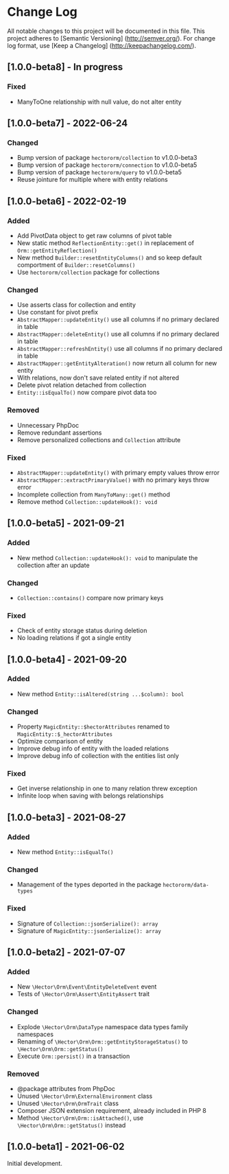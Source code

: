 # Change Log

All notable changes to this project will be documented in this file. This project adheres
to [Semantic Versioning] (http://semver.org/). For change log format,
use [Keep a Changelog] (http://keepachangelog.com/).

## [1.0.0-beta8] - In progress

### Fixed

- ManyToOne relationship with null value, do not alter entity

## [1.0.0-beta7] - 2022-06-24

### Changed

- Bump version of package `hectororm/collection` to v1.0.0-beta3
- Bump version of package `hectororm/connection` to v1.0.0-beta5
- Bump version of package `hectororm/query` to v1.0.0-beta5
- Reuse jointure for multiple where with entity relations

## [1.0.0-beta6] - 2022-02-19

### Added

- Add PivotData object to get raw columns of pivot table
- New static method `ReflectionEntity::get()` in replacement of `Orm::getEntityReflection()`
- New method `Builder::resetEntityColumns()` and so keep default comportment of `Builder::resetColumns()`
- Use `hectororm/collection` package for collections

### Changed

- Use asserts class for collection and entity
- Use constant for pivot prefix
- `AbstractMapper::updateEntity()` use all columns if no primary declared in table
- `AbstractMapper::deleteEntity()` use all columns if no primary declared in table
- `AbstractMapper::refreshEntity()` use all columns if no primary declared in table
- `AbstractMapper::getEntityAlteration()` now return all column for new entity
- With relations, now don't save related entity if not altered
- Delete pivot relation detached from collection
- `Entity::isEqualTo()` now compare pivot data too

### Removed

- Unnecessary PhpDoc
- Remove redundant assertions
- Remove personalized collections and `Collection` attribute

### Fixed

- `AbstractMapper::updateEntity()` with primary empty values throw error
- `AbstractMapper::extractPrimaryValue()` with no primary keys throw error
- Incomplete collection from `ManyToMany::get()` method
- Remove method `Collection::updateHook(): void`

## [1.0.0-beta5] - 2021-09-21

### Added

- New method `Collection::updateHook(): void` to manipulate the collection after an update

### Changed

- `Collection::contains()` compare now primary keys

### Fixed

- Check of entity storage status during deletion
- No loading relations if got a single entity

## [1.0.0-beta4] - 2021-09-20

### Added

- New method `Entity::isAltered(string ...$column): bool`

### Changed

- Property `MagicEntity::$hectorAttributes` renamed to `MagicEntity::$_hectorAttributes`
- Optimize comparison of entity
- Improve debug info of entity with the loaded relations
- Improve debug info of collection with the entities list only

### Fixed

- Get inverse relationship in one to many relation threw exception
- Infinite loop when saving with belongs relationships

## [1.0.0-beta3] - 2021-08-27

### Added

- New method `Entity::isEqualTo()`

### Changed

- Management of the types deported in the package `hectororm/data-types`

### Fixed

- Signature of `Collection::jsonSerialize(): array`
- Signature of `MagicEntity::jsonSerialize(): array`

## [1.0.0-beta2] - 2021-07-07

### Added

- New `\Hector\Orm\Event\EntityDeleteEvent` event
- Tests of `\Hector\Orm\Assert\EntityAssert` trait

### Changed

- Explode `\Hector\Orm\DataType` namespace data types family namespaces
- Renaming of `\Hector\Orm\Orm::getEntityStorageStatus()` to `\Hector\Orm\Orm::getStatus()`
- Execute `Orm::persist()` in a transaction

### Removed

- @package attributes from PhpDoc
- Unused `\Hector\Orm\ExternalEnvironment` class
- Unused `\Hector\Orm\OrmTrait` class
- Composer JSON extension requirement, already included in PHP 8
- Method `\Hector\Orm\Orm::isAttached()`, use `\Hector\Orm\Orm::getStatus()` instead

## [1.0.0-beta1] - 2021-06-02

Initial development.
